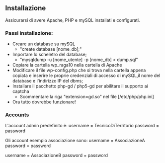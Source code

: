 ## Installazione ##
Assicurarsi di avere Apache, PHP e mySQL installati e configurati.

### Passi installazione: ###
* Creare un database su mySQL
    * "create database [nome_db];"
* Importare lo scheletro del database;
    * "mysqldump -u [nome_utente] -p [nome_db] < dump.sql"
* Copiare la cartella wp_raga10 nella cartella di Apache
* Modificare il file wp-config.php che si trova nella cartella appena copiata e inserire le proprie credenziali di accesso di mySQL,il nome del database e l'indirizzo IP del dbms;
* Installare il pacchetto php-gd / php5-gd per abilitare il supporto ai captcha
    * Scommentare la riga "extension=gd.so" nel file [/etc/php/php.ini]
* Ora tutto dovrebbe funzionare!


### Accounts ###
L'account admin predefinito è:
username = TecnicoDiTerritorio
password = password

Gli account esempio associazione sono:
username = AssociazioneA
password = password

username = AssociazioneB
password = password
